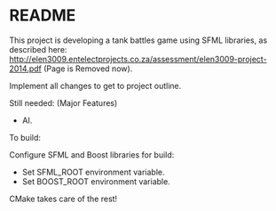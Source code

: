 # README #

This project is developing a tank battles game using SFML libraries, as described here: http://elen3009.entelectprojects.co.za/assessment/elen3009-project-2014.pdf (Page is Removed now).

Implement all changes to get to project outline.

Still needed: (Major Features)

- AI.

To build:

Configure SFML and Boost libraries for build:
- Set SFML_ROOT environment variable.
- Set BOOST_ROOT environment variable.
    
CMake takes care of the rest!   

